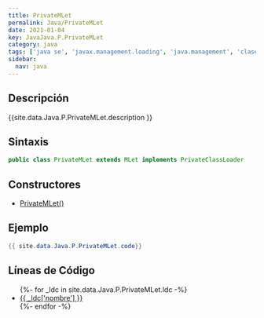 ```yaml
---
title: PrivateMLet
permalink: Java/PrivateMLet
date: 2021-01-04
key: JavaJava.P.PrivateMLet
category: java
tags: ['java se', 'javax.management.loading', 'java.management', 'clase java', 'Java 1.5']
sidebar: 
  nav: java
---
```


## Descripción
{{site.data.Java.P.PrivateMLet.description }}

## Sintaxis
~~~java
public class PrivateMLet extends MLet implements PrivateClassLoader
~~~

## Constructores
* [PrivateMLet()](/Java/PrivateMLet/PrivateMLet/)

## Ejemplo
~~~java
{{ site.data.Java.P.PrivateMLet.code}}
~~~

## Líneas de Código
<ul>
{%- for _ldc in site.data.Java.P.PrivateMLet.ldc -%}
   <li>
       <a href="{{_ldc['url'] }}">{{ _ldc['nombre'] }}</a>
   </li>
{%- endfor -%}
</ul>
